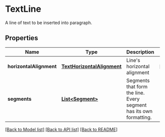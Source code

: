 ﻿
# TextLine
A line of text to be inserted into paragraph.

## Properties
Name | Type | Description | Notes
------------ | ------------- | ------------- | -------------
**horizontalAlignment** | [**TextHorizontalAlignment**](TextHorizontalAlignment.md) | Line's horizontal alignment | [optional]
**segments** | [**List&lt;Segment&gt;**](Segment.md) | Segments that form the line. Every segment has its own formatting. | 


[[Back to Model list]](../../README.md#documentation-for-models) [[Back to API list]](../../README.md#documentation-for-api-endpoints) [[Back to README]](../../README.md)


